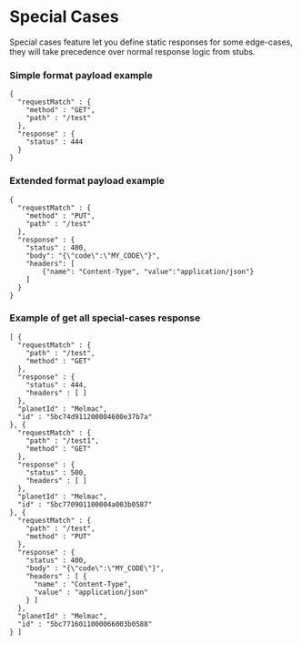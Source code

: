 # Special Cases

Special cases feature let you define static responses for some edge-cases, 
they will take precedence over normal response logic from stubs.

### Simple format payload example

    {
      "requestMatch" : {
        "method" : "GET",
        "path" : "/test"
      },
      "response" : {
        "status" : 444
      }
    }
    
### Extended format payload example

    {
      "requestMatch" : {
        "method" : "PUT",
        "path" : "/test"
      },
      "response" : {
        "status" : 400,
        "body": "{\"code\":\"MY_CODE\"}",
        "headers": [
            {"name": "Content-Type", "value":"application/json"}
        ]
      }
    }
    
### Example of get all special-cases response

    [ {
      "requestMatch" : {
        "path" : "/test",
        "method" : "GET"
      },
      "response" : {
        "status" : 444,
        "headers" : [ ]
      },
      "planetId" : "Melmac",
      "id" : "5bc74d911200004600e37b7a"
    }, {
      "requestMatch" : {
        "path" : "/test1",
        "method" : "GET"
      },
      "response" : {
        "status" : 500,
        "headers" : [ ]
      },
      "planetId" : "Melmac",
      "id" : "5bc770901100004a003b0587"
    }, {
      "requestMatch" : {
        "path" : "/test",
        "method" : "PUT"
      },
      "response" : {
        "status" : 400,
        "body" : "{\"code\":\"MY_CODE\"}",
        "headers" : [ {
          "name" : "Content-Type",
          "value" : "application/json"
        } ]
      },
      "planetId" : "Melmac",
      "id" : "5bc7716011000066003b0588"
    } ]